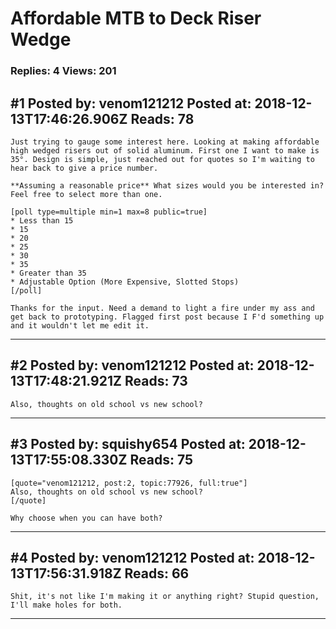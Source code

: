 # Affordable MTB to Deck Riser Wedge

### Replies: 4 Views: 201

## \#1 Posted by: venom121212 Posted at: 2018-12-13T17:46:26.906Z Reads: 78

```
Just trying to gauge some interest here. Looking at making affordable high wedged risers out of solid aluminum. First one I want to make is 35°. Design is simple, just reached out for quotes so I'm waiting to hear back to give a price number. 

**Assuming a reasonable price** What sizes would you be interested in? Feel free to select more than one.

[poll type=multiple min=1 max=8 public=true]
* Less than 15
* 15
* 20
* 25
* 30
* 35
* Greater than 35
* Adjustable Option (More Expensive, Slotted Stops)
[/poll]

Thanks for the input. Need a demand to light a fire under my ass and get back to prototyping. Flagged first post because I F'd something up and it wouldn't let me edit it.
```

---
## \#2 Posted by: venom121212 Posted at: 2018-12-13T17:48:21.921Z Reads: 73

```
Also, thoughts on old school vs new school?
```

---
## \#3 Posted by: squishy654 Posted at: 2018-12-13T17:55:08.330Z Reads: 75

```
[quote="venom121212, post:2, topic:77926, full:true"]
Also, thoughts on old school vs new school?
[/quote]

Why choose when you can have both?
```

---
## \#4 Posted by: venom121212 Posted at: 2018-12-13T17:56:31.918Z Reads: 66

```
Shit, it's not like I'm making it or anything right? Stupid question, I'll make holes for both.
```

---
